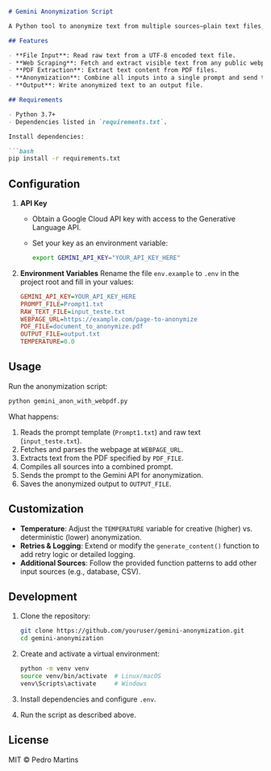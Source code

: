 ````markdown
# Gemini Anonymization Script

A Python tool to anonymize text from multiple sources—plain text files, web pages, and PDF documents—using Google's Gemini 2.0 Flash API.

## Features

- **File Input**: Read raw text from a UTF-8 encoded text file.  
- **Web Scraping**: Fetch and extract visible text from any public webpage.  
- **PDF Extraction**: Extract text content from PDF files.  
- **Anonymization**: Combine all inputs into a single prompt and send to the Gemini API for anonymization.  
- **Output**: Write anonymized text to an output file.  

## Requirements

- Python 3.7+  
- Dependencies listed in `requirements.txt`.

Install dependencies:

```bash
pip install -r requirements.txt
````

## Configuration

1. **API Key**

   * Obtain a Google Cloud API key with access to the Generative Language API.
   * Set your key as an environment variable:

     ```bash
     export GEMINI_API_KEY="YOUR_API_KEY_HERE"
     ```

2. **Environment Variables**
   Rename the file `env.example` to `.env` in the project root and fill in your values:

   ```ini
   GEMINI_API_KEY=YOUR_API_KEY_HERE
   PROMPT_FILE=Prompt1.txt
   RAW_TEXT_FILE=input_teste.txt
   WEBPAGE_URL=https://example.com/page-to-anonymize
   PDF_FILE=document_to_anonymize.pdf
   OUTPUT_FILE=output.txt
   TEMPERATURE=0.0
   ```

## Usage

Run the anonymization script:

```bash
python gemini_anon_with_webpdf.py
```

What happens:

1. Reads the prompt template (`Prompt1.txt`) and raw text (`input_teste.txt`).
2. Fetches and parses the webpage at `WEBPAGE_URL`.
3. Extracts text from the PDF specified by `PDF_FILE`.
4. Compiles all sources into a combined prompt.
5. Sends the prompt to the Gemini API for anonymization.
6. Saves the anonymized output to `OUTPUT_FILE`.

## Customization

* **Temperature**: Adjust the `TEMPERATURE` variable for creative (higher) vs. deterministic (lower) anonymization.
* **Retries & Logging**: Extend or modify the `generate_content()` function to add retry logic or detailed logging.
* **Additional Sources**: Follow the provided function patterns to add other input sources (e.g., database, CSV).

## Development

1. Clone the repository:

   ```bash
   git clone https://github.com/youruser/gemini-anonymization.git
   cd gemini-anonymization
   ```
2. Create and activate a virtual environment:

   ```bash
   python -m venv venv
   source venv/bin/activate  # Linux/macOS
   venv\Scripts\activate     # Windows
   ```
3. Install dependencies and configure `.env`.
4. Run the script as described above.

## License

MIT © Pedro Martins

```
```
